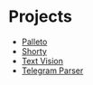 # Projects

- [Palleto](/projects/palleto.md)
- [Shorty](/projects/shorty.md)
- [Text Vision](/projects/text-vision.md)
- [Telegram Parser](/projects/telegram-parser.md)